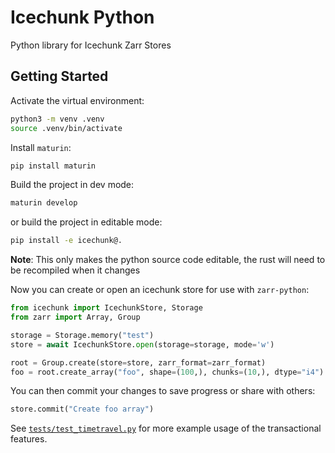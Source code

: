 # Icechunk Python

Python library for Icechunk Zarr Stores

## Getting Started

Activate the virtual environment:

```bash
python3 -m venv .venv
source .venv/bin/activate
```

Install `maturin`:

```bash
pip install maturin
```

Build the project in dev mode:

```bash
maturin develop
```

or build the project in editable mode:

```bash
pip install -e icechunk@.
```

**Note**: This only makes the python source code editable, the rust will need to be recompiled when it changes

Now you can create or open an icechunk store for use with `zarr-python`:

```python
from icechunk import IcechunkStore, Storage
from zarr import Array, Group

storage = Storage.memory("test")
store = await IcechunkStore.open(storage=storage, mode='w')

root = Group.create(store=store, zarr_format=zarr_format)
foo = root.create_array("foo", shape=(100,), chunks=(10,), dtype="i4")
```

You can then commit your changes to save progress or share with others:

```python
store.commit("Create foo array")
```

See [`tests/test_timetravel.py`](tests/test_timetravel.py) for more example usage of the transactional features.
